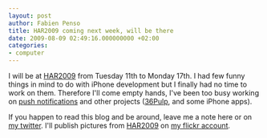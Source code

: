 ```yaml
---
layout: post
author: Fabien Penso
title: HAR2009 coming next week, will be there
date: 2009-08-09 02:49:16.000000000 +02:00
categories:
- computer
---
```

I will be at <a href="http://www.har2009.org/">HAR2009</a> from Tuesday 11th to Monday 17th. I had few funny things in mind to do with iPhone development but I finally had no time to work on them. Therefore I'll come empty hands, I've been too busy working on <a href="http://appnotifications.com">push notifications</a> and other projects (<a href="http://www.36pulp.com/">36Pulp</a>, and some iPhone apps).

If you happen to read this blog and be around, leave me a note here or on <a href="http://twitter.com/fabienpenso">my twitter</a>. I'll publish pictures from <a href="http://www.har2009.org/">HAR2009</a> on <a href="http://flickr.com/photos/penso">my flickr account</a>.

